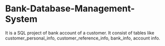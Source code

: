 # Bank-Database-Management-System
It is a SQL project of bank account of a customer. It consist of tables like customer_personal_info, customer_reference_info, bank_info, account info.
